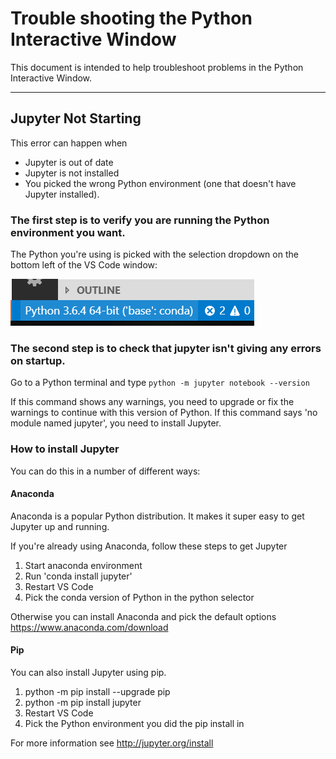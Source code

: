 # Trouble shooting the Python Interactive Window

This document is intended to help troubleshoot problems in the Python Interactive Window.

---
## Jupyter Not Starting
This error can happen when

* Jupyter is out of date
* Jupyter is not installed
* You picked the wrong Python environment (one that doesn't have Jupyter installed).

### The first step is to verify you are running the Python environment you want.

The Python you're using is picked with the selection dropdown on the bottom left of the VS Code window:

![selector](resources/PythonSelector.png)

### The second step is to check that jupyter isn't giving any errors on startup.

Go to a Python terminal and type
``` python -m jupyter notebook --version ```

If this command shows any warnings, you need to upgrade or fix the warnings to continue with this version of Python.
If this command says 'no module named jupyter', you need to install Jupyter.

### How to install Jupyter

You can do this in a number of different ways:

#### Anaconda

Anaconda is a popular Python distribution. It makes it super easy to get Jupyter up and running.

If you're already using Anaconda, follow these steps to get Jupyter
1. Start anaconda environment
1. Run 'conda install jupyter'
1. Restart VS Code
1. Pick the conda version of Python in the python selector

Otherwise you can install Anaconda and pick the default options
https://www.anaconda.com/download


#### Pip

You can also install Jupyter using pip.

1. python -m pip install --upgrade pip
1. python -m pip install jupyter
1. Restart VS Code
1. Pick the Python environment you did the pip install in

For more information see
http://jupyter.org/install
